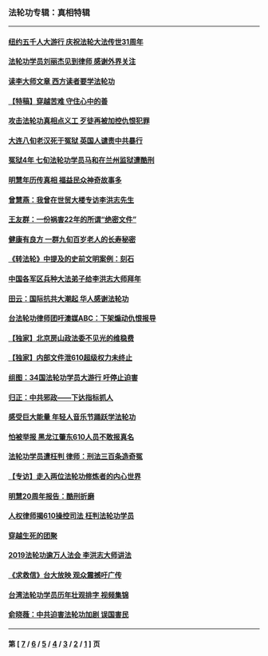 ### 法轮功专辑：真相特辑
---
#### [纽约五千人大游行 庆祝法轮大法传世31周年](../../pages/nf4389/n13995110.md?10130430) 
#### [法轮功学员刘丽杰见到律师 感谢外界关注](../../pages/nf4389/n13927012.md?10130430) 
#### [读李大师文章 西方读者要学法轮功](../../pages/nf4389/n13925142.md?10130430) 
#### [【特稿】穿越苦难 守住心中的善](../../pages/nf4389/n13784979.md?10130430) 
#### [攻击法轮功真相点义工 歹徒再被加控仇恨犯罪](../../pages/nf4389/n13601019.md?10130430) 
#### [大连八旬老汉死于冤狱 英国人谴责中共暴行](../../pages/nf4389/n13480118.md?10130430) 
#### [冤狱4年 七旬法轮功学员马和在兰州监狱遭酷刑](../../pages/nf4389/n13304688.md?10130430) 
#### [明慧年历传真相 福益民众神奇故事多](../../pages/nf4389/n13294545.md?10130430) 
#### [曾慧燕：我曾在世贸大楼专访李洪志先生](../../pages/nf4389/n12898729.md?10130430) 
#### [王友群：一份祸害22年的所谓“绝密文件”](../../pages/nf4389/n12871750.md?10130430) 
#### [健康有良方 一群九旬百岁老人的长寿秘密](../../pages/nf4389/n12847475.md?10130430) 
#### [《转法轮》中提及的史前文明案例：刻石](../../pages/nf4389/n12758577.md?10130430) 
#### [中国各军区兵种大法弟子给李洪志大师拜年](../../pages/nf4389/n12750047.md?10130430) 
#### [田云：国际抗共大潮起 华人感谢法轮功](../../pages/nf4389/n12357708.md?10130430) 
#### [台法轮功律师团吁澳媒ABC：下架煽动仇恨报导](../../pages/nf4389/n12279917.md?10130430) 
#### [【独家】北京房山政法委不见光的维稳费](../../pages/nf4389/n12031979.md?10130430) 
#### [【独家】内部文件泄610超级权力未终止](../../pages/nf4389/n12023895.md?10130430) 
#### [组图：34国法轮功学员大游行 吁停止迫害](../../pages/nf4389/n11492658.md?10130430) 
#### [归正：中共邪政——下达指标抓人](../../pages/nf4389/n11474770.md?10130430) 
#### [感受巨大能量 年轻人音乐节踊跃学法轮功](../../pages/nf4389/n11441981.md?10130430) 
#### [怕被举报 黑龙江肇东610人员不敢报真名](../../pages/nf4389/n11436499.md?10130430) 
#### [法轮功学员遭枉判 律师：刑法三百条造奇冤](../../pages/nf4389/n11433943.md?10130430) 
#### [【专访】走入两位法轮功修炼者的内心世界](../../pages/nf4389/n11415623.md?10130430) 
#### [明慧20周年报告：酷刑折磨](../../pages/nf4389/n11387954.md?10130430) 
#### [人权律师揭610操控司法 枉判法轮功学员](../../pages/nf4389/n11313370.md?10130430) 
#### [穿越生死的团聚](../../pages/nf4389/n11258922.md?10130430) 
#### [2019法轮功逾万人法会 李洪志大师讲法](../../pages/nf4389/n11265303.md?10130430) 
#### [《求救信》台大放映 观众震撼吁广传](../../pages/nf4389/n10922251.md?10130430) 
#### [台湾法轮功学员历年壮观排字 视频集锦](../../pages/nf4389/n10878789.md?10130430) 
#### [俞晓薇：中共迫害法轮功加剧 误国害民](../../pages/nf4389/n10859260.md?10130430) 

---
#### 第 [ [7](./7.md?10130430) / [6](./6.md?10130430) / [5](./5.md?10130430) / [4](./4.md?10130430) / [3](./3.md?10130430) / [2](./2.md?10130430) / [1](./1.md?10130430) ] 页

